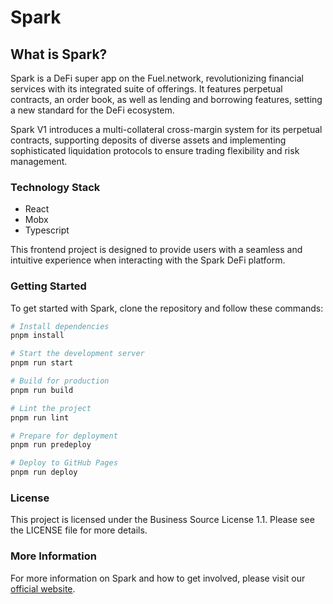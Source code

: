 # Spark

## What is Spark?

Spark is a DeFi super app on the Fuel.network, revolutionizing financial services with its integrated suite of
offerings. It features perpetual contracts, an order book, as well as lending and borrowing features, setting a new
standard for the DeFi ecosystem.

Spark V1 introduces a multi-collateral cross-margin system for its perpetual contracts, supporting deposits of diverse
assets and implementing sophisticated liquidation protocols to ensure trading flexibility and risk management.

### Technology Stack

- React
- Mobx
- Typescript

This frontend project is designed to provide users with a seamless and intuitive experience when interacting with the
Spark DeFi platform.

### Getting Started

To get started with Spark, clone the repository and follow these commands:

```bash
# Install dependencies
pnpm install

# Start the development server
pnpm run start

# Build for production
pnpm run build

# Lint the project
pnpm run lint

# Prepare for deployment
pnpm run predeploy

# Deploy to GitHub Pages
pnpm run deploy
```

### License

This project is licensed under the Business Source License 1.1. Please see the LICENSE file for more details.

### More Information

For more information on Spark and how to get involved, please visit our [official website](https://docs.sprk.fi/).
